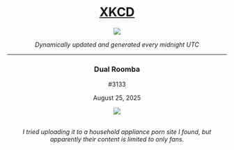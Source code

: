 
<h1 align="center"><a href="https://xkcd.com">XKCD</a></h1>
<div align="center">
    <img src="https://img.shields.io/github/last-commit/ShashashankThakur/XKCD?label=last%20updated" />
</div>

<p align="center"><i>Dynamically updated and generated every midnight UTC</i></p>
<hr>
<div align="center">
    <h3><strong>Dual Roomba</strong></h3>
    <p>#3133</p>
    <p>August 25, 2025</p>
    <img src="https://imgs.xkcd.com/comics/dual_roomba.png">
    <br></br>
    <p><i>I tried uploading it to a household appliance porn site I found, but apparently their content is limited to only fans.</i></p>
</div>
